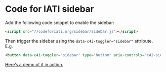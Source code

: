 # Code for IATI sidebar

Add the following code snippet to enable the sidebar:

```html
<script src="//codeforiati.org/sidebar/sidebar.js"></script>
```

Then trigger the sidebar using the `data-c4i-toggler="sidebar"` attribute. E.g.

```html
<button data-c4i-toggler="sidebar" type="button" aria-controls="c4i-sidebar" aria-expanded="false" aria-label="Toggle Code for IATI sidebar">Toggle Code</button>
```

[Here’s a demo of it in action.](https://codeforiati.org/sidebar/demo.html)
